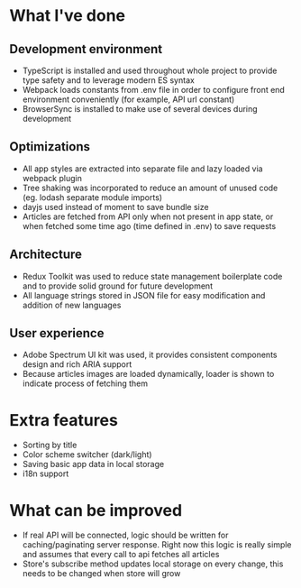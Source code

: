 # What I've done
## Development environment
- TypeScript is installed and used throughout whole project to provide type safety and to leverage modern ES syntax
- Webpack loads constants from .env file in order to configure front end environment conveniently (for example, API url constant)
- BrowserSync is installed to make use of several devices during development

## Optimizations
- All app styles are extracted into separate file and lazy loaded via webpack plugin
- Tree shaking was incorporated to reduce an amount of unused code (eg. lodash separate module imports)
- dayjs used instead of moment to save bundle size
- Articles are fetched from API only when not present in app state, or when fetched some time ago (time defined in .env) to save requests

## Architecture
- Redux Toolkit was used to reduce state management boilerplate code and to provide solid ground for future development
- All language strings stored in JSON file for easy modification and addition of new languages

## User experience
- Adobe Spectrum UI kit was used, it provides consistent components design and rich ARIA support
- Because articles images are loaded dynamically, loader is shown to indicate process of fetching them

# Extra features
- Sorting by title
- Color scheme switcher (dark/light)
- Saving basic app data in local storage
- i18n support

# What can be improved
- If real API will be connected, logic should be written for caching/paginating server response. Right now this logic is really simple and assumes that every call to api fetches all articles
- Store's subscribe method updates local storage on every change, this needs to be changed when store will grow

